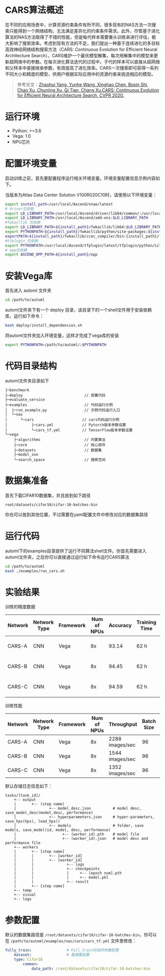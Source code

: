 # CARS算法概述

在不同的应用场景中，计算资源约束条件有所不同，很多现有的NAS方法一次搜索只能得到一个网络结构，无法满足差异化的约束条件需求。此外，尽管基于进化算法的NAS方法取得了不错的性能，但是每代样本需要重头训练来进行评估，极大影响了搜索效率。考虑到现有方法的不足，我们提出一种基于连续进化的多目标高效神经网络结构搜索方法（CARS: Continuous Evolution for Efficient Neural Architecture Search）。CARS维护一个最优模型解集，每次用解集中的模型来更新超网络中的参数。在每次进化算法迭代的过程中，子代的样本可以直接从超网络和父样本中直接继承参数，有效提高了进化效率。CARS一次搜索即可获得一系列不同大小和精度的模型，供用户根据实际应用中的资源约束来挑选相应的模型。

> 参考论文：[Zhaohui Yang, Yunhe Wang, Xinghao Chen, Boxin Shi, Chao Xu, Chunjing Xu, Qi Tian, Chang Xu.CARS: Continuous Evolution for Efficient Neural Architecture Search, CVPR 2020.](https://arxiv.org/abs/1806.09055)

# 运行环境

- Python: >=3.6
- Vega: 1.0
- NPU芯片

# 配置环境变量

启动训练之前，首先要配置程序运行相关环境变量。环境变量配置信息示例内容如下。

当版本为Atlas Data Center Solution V100R020C10时，请使用以下环境变量：

```bash
export install_path=/usr/local/Ascend/nnae/latest
# driver包依赖
export LD_LIBRARY_PATH=/usr/local/Ascend/driver/lib64/common/:/usr/local/Ascend/driver/lib64/driver:$LD_LIBRARY_PATH #仅容器训练场景配置
export LD_LIBRARY_PATH=/usr/local/Ascend/add-ons:$LD_LIBRARY_PATH
#fwkacllib 包依赖
export LD_LIBRARY_PATH=${install_path}/fwkacllib/lib64:$LD_LIBRARY_PATH
export PYTHONPATH=${install_path}/fwkacllib/python/site-packages:${install_path}/fwkacllib/python/site-packages/auto_tune.egg/auto_tune:${install_path}/fwkacllib/python/site-packages/schedule_search.egg:$PYTHONPATH
exportPATH=${install_path}/fwkacllib/ccec_compiler/bin:{install_path}/fwkacllib/bin:$PATH
#tfplugin 包依赖
export PYTHONPATH=/usr/local/Ascend/tfplugin/latest/tfplugin/python/site-packages:$PYTHONPATH
# opp包依赖
export ASCEND_OPP_PATH=${install_path}/opp
```

# 安装Vega库

首先进入 automl 文件夹
```bash
cd /path/to/automl
```

automl文件夹下有一个 deploy 目录，该目录下的一个shell文件用于安装依赖库，运行如下命令：

```bash
bash deploy/install_dependencies.sh
```
将automl文件夹加入环境变量，这样才完成了vega库的安装

```bash
export PYTHONPATH=/path/to/automl/:$PYTHONPATH
```


# 代码目录结构

automl文件夹目录如下
```
├─benchmark
├─deploy                            // 部署代码
├─evaluate_service
├─examples                          // 代码运行示例
│  ├─run_example.py                 // 示例代码运行入口
│  └─nas
│      └─cars                      // cars代码运行示例
│           ├─cars.yml             // Pytorch版本参数设置
│           └─cars_tf.yml          // TensorFlow版本参数设置
└─vega
    ├─algorithms                    // 内置算法
    ├─core                          // 核心部件
    ├─datasets                      // 数据集
    ├─model_zoo
    └─search_space                  // 搜索空间
```


# 数据集准备

首先下载CIFAR10数据集，并且放到如下路径

```
root/datasets/cifar10/cifar-10-batches-bin
```

你也可以放到其他位置，不过需要在yaml配置文件中修改对应的数据集路径



# 运行代码

automl下的examples目录提供了运行不同算法shell文件。你首先需要进入automl文件夹，之后你可以直接通过运行如下命令运行CARS算法

```bash
cd /path/to/automl
bash ./examples/run_cars.sh 
```

# 实验结果

训练的精度数据

|Network | Network Type | Framework | Num of NPUs | Accuracy | Training Time | Atlas NPU Model | Server | Container | Precision | Dataset | Ascend AI Processor | NPU Version | 备注|
|---|---|---|---|---|---|---|---|---|---|---|---|---|---|
|CARS-A | CNN | Vega | 8x | 93.14 | 62 h | Atlas 800-9000 | Atlas 800-9000 | NA (Bare Metal) | Mixed | CIFAR10 | Ascend 910 | Atlas 800-9000 | -|
|CARS-B | CNN | Vega | 8x | 94.45 | 62 h | Atlas 800-9000 | Atlas 800-9000 | NA (Bare Metal) | Mixed | CIFAR10 | Ascend 910 | Atlas 800-9000 | -|
|CARS-C | CNN | Vega | 8x | 94.59 | 62 h | Atlas 800-9000 | Atlas 800-9000 | NA (Bare Metal) | Mixed | CIFAR10 | Ascend 910 | Atlas 800-9000 | -|

训练性能

|Network | Network Type | Framework | Num of NPUs | Throughput | Batch Size | Atlas NPU Model | Server | Container | Precision | Dataset | Ascend AI Processor | NPU Version | 备注 |
|---|---|---|---|---|---|---|---|---|---|---|---|---|---|
|CARS-A | CNN | Vega | 8x | 2288 images/sec | 96 | Atlas800-9000 | Atlas800-9000 | NA (Bare |Metal) | Mixed | CIFAR10 | Ascend 910 | Atlas800-9000 | - |
|CARS-B | CNN | Vega | 8x | 1544 images/sec | 96 | Atlas800-9000 | Atlas800-9000 | NA (Bare |Metal) | Mixed | CIFAR10 | Ascend 910 | Atlas800-9000 | - |
|CARS-C | CNN | Vega | 8x | 1352 images/sec | 96 | Atlas800-9000 | Atlas800-9000 | NA (Bare |Metal) | Mixed | CIFAR10 | Ascend 910 | Atlas800-9000 | - |


默认存储日志信息如下：

```
tasks/[task_id]/
    +-- output
    |       +-- (step name)
    |               +-- model_desc.json          # model desc, save_model_desc(model_desc, performance)
    |               +-- hyperparameters.json     # hyper-parameters, save_hps(hps), load_hps()
    |               +-- models                   # folder, save models, save_model(id, model, desc, performance)
    |                     +-- (worker_id).pth    # model file
    |                     +-- (worker_id).json   # model desc and performance file
    +-- workers
    |       +-- [step name]
    |       |       +-- [worker_id]
    |       |       +-- [worker_id]
    |       |               +-- logs
    |       |               +-- checkpoints
    |       |               |     +-- [epoch num].pth
    |       |               |     +-- model.pkl
    |       |               +-- result
    |       +-- [step name]
    +-- temp
    +-- visual
    +-- logs
```


# 参数配置

默认的数据集路径是 `/root/datasets/cifar10/cifar-10-batches-bin`，你可以在 `/path/to/automl/examples/nas/cars/cars_tf.yml` 文件里修改：

```yaml
fully_train:                # Full_train阶段的参数配置
    dataset:                # 数据集配置
    type: Cifar10
        common:
            data_path: /root/datasets/cifar10/cifar-10-batches-bin
```


